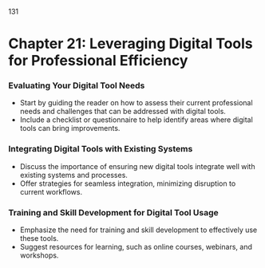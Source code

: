 131


# **Chapter 21: Leveraging Digital Tools for Professional Efficiency**


### **Evaluating Your Digital Tool Needs**

- Start by guiding the reader on how to assess their current professional needs and challenges that can 
be addressed with digital tools.
- Include a checklist or questionnaire to help identify areas where digital tools can bring improvements.

### **Integrating Digital Tools with Existing Systems**

- Discuss the importance of ensuring new digital tools integrate well with existing systems and processes.
- Offer strategies for seamless integration, minimizing disruption to current workflows.

### **Training and Skill Development for Digital Tool Usage**

- Emphasize the need for training and skill development to effectively use these tools.
- Suggest resources for learning, such as online courses, webinars, and workshops.